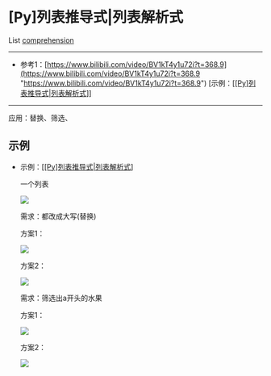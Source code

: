 # \[Py]列表推导式|列表解析式

List [comprehension](comprehension_p32oBBULfBkNWrMERey4Di.md "comprehension")

***

-   参考1：[https://www.bilibili.com/video/BV1kT4y1u72i?t=368.9](https://www.bilibili.com/video/BV1kT4y1u72i?t=368.9 "https://www.bilibili.com/video/BV1kT4y1u72i?t=368.9") \[示例：\[[\[Py\]列表推导式|列表解析式](\[Py]列表推导式-列表解析式_acrPprSyFriB6r9cEF4pAz.md "\[Py]列表推导式|列表解析式")]]

***

应用：替换、筛选、





## 示例

-   示例：\[[\[Py\]列表推导式|列表解析式](\[Py]列表推导式-列表解析式_acrPprSyFriB6r9cEF4pAz.md "\[Py]列表推导式|列表解析式")]

    一个列表

    ![](../image/image_OZkneNdXQ5.png)

    需求：都改成大写(替换)

    方案1：

    ![](../image/image_fazYCTGeUZ.png)

    方案2：

    ![](../image/image_JSMSyfZyUq.png)

    需求：筛选出a开头的水果

    方案1：

    ![](../image/image_u_NpUM0iHx.png)

    方案2：

    ![](../image/image_ivWe-L_Bla.png)

